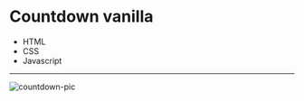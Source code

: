 # Countdown vanilla

- HTML
- CSS
- Javascript

___

![countdown-pic](https://user-images.githubusercontent.com/75763403/174358123-57e344ce-5c7d-471a-a9c3-b8d7c360309c.PNG)












